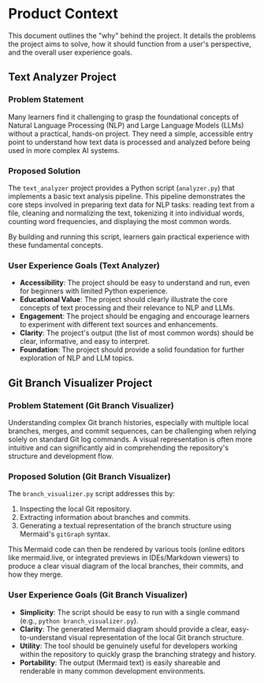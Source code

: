 # Product Context

This document outlines the "why" behind the project. It details the problems the project aims to solve, how it should function from a user's perspective, and the overall user experience goals.

## Text Analyzer Project

### Problem Statement

Many learners find it challenging to grasp the foundational concepts of Natural Language Processing (NLP) and Large Language Models (LLMs) without a practical, hands-on project. They need a simple, accessible entry point to understand how text data is processed and analyzed before being used in more complex AI systems.

### Proposed Solution

The `text_analyzer` project provides a Python script (`analyzer.py`) that implements a basic text analysis pipeline. This pipeline demonstrates the core steps involved in preparing text data for NLP tasks: reading text from a file, cleaning and normalizing the text, tokenizing it into individual words, counting word frequencies, and displaying the most common words.

By building and running this script, learners gain practical experience with these fundamental concepts.

### User Experience Goals (Text Analyzer)

* **Accessibility**: The project should be easy to understand and run, even for beginners with limited Python experience.
* **Educational Value**: The project should clearly illustrate the core concepts of text processing and their relevance to NLP and LLMs.
* **Engagement**: The project should be engaging and encourage learners to experiment with different text sources and enhancements.
* **Clarity**: The project's output (the list of most common words) should be clear, informative, and easy to interpret.
* **Foundation**: The project should provide a solid foundation for further exploration of NLP and LLM topics.

## Git Branch Visualizer Project

### Problem Statement (Git Branch Visualizer)

Understanding complex Git branch histories, especially with multiple local branches, merges, and commit sequences, can be challenging when relying solely on standard Git log commands. A visual representation is often more intuitive and can significantly aid in comprehending the repository's structure and development flow.

### Proposed Solution (Git Branch Visualizer)

The `branch_visualizer.py` script addresses this by:

1. Inspecting the local Git repository.
2. Extracting information about branches and commits.
3. Generating a textual representation of the branch structure using Mermaid's `gitGraph` syntax.

This Mermaid code can then be rendered by various tools (online editors like mermaid.live, or integrated previews in IDEs/Markdown viewers) to produce a clear visual diagram of the local branches, their commits, and how they merge.

### User Experience Goals (Git Branch Visualizer)

* **Simplicity**: The script should be easy to run with a single command (e.g., `python branch_visualizer.py`).
* **Clarity**: The generated Mermaid diagram should provide a clear, easy-to-understand visual representation of the local Git branch structure.
* **Utility**: The tool should be genuinely useful for developers working within the repository to quickly grasp the branching strategy and history.
* **Portability**: The output (Mermaid text) is easily shareable and renderable in many common development environments.
